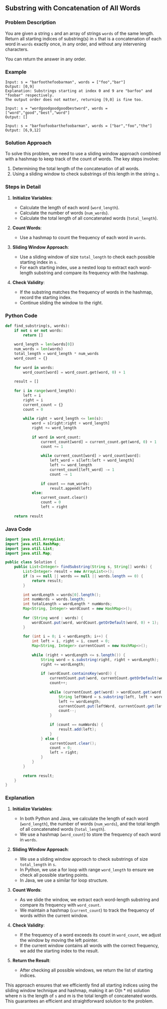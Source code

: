 ## Substring with Concatenation of All Words

### Problem Description
You are given a string `s` and an array of strings `words` of the same length. Return all starting indices of substring(s) in `s` that is a concatenation of each word in `words` exactly once, in any order, and without any intervening characters.

You can return the answer in any order.

### Example
```
Input: s = "barfoothefoobarman", words = ["foo","bar"]
Output: [0,9]
Explanation: Substrings starting at index 0 and 9 are "barfoo" and "foobar" respectively.
The output order does not matter, returning [9,0] is fine too.
```
```
Input: s = "wordgoodgoodgoodbestword", words = ["word","good","best","word"]
Output: []
```
```
Input: s = "barfoofoobarthefoobarman", words = ["bar","foo","the"]
Output: [6,9,12]
```

### Solution Approach
To solve this problem, we need to use a sliding window approach combined with a hashmap to keep track of the count of words. The key steps involve:
1. Determining the total length of the concatenation of all words.
2. Using a sliding window to check substrings of this length in the string `s`.

### Steps in Detail

1. **Initialize Variables**:
   - Calculate the length of each word (`word_length`).
   - Calculate the number of words (`num_words`).
   - Calculate the total length of all concatenated words (`total_length`).

2. **Count Words**:
   - Use a hashmap to count the frequency of each word in `words`.

3. **Sliding Window Approach**:
   - Use a sliding window of size `total_length` to check each possible starting index in `s`.
   - For each starting index, use a nested loop to extract each word-length substring and compare its frequency with the hashmap.

4. **Check Validity**:
   - If the substring matches the frequency of words in the hashmap, record the starting index.
   - Continue sliding the window to the right.

### Python Code
```python
def find_substring(s, words):
    if not s or not words:
        return []
    
    word_length = len(words[0])
    num_words = len(words)
    total_length = word_length * num_words
    word_count = {}
    
    for word in words:
        word_count[word] = word_count.get(word, 0) + 1
    
    result = []
    
    for i in range(word_length):
        left = i
        right = i
        current_count = {}
        count = 0
        
        while right + word_length <= len(s):
            word = s[right:right + word_length]
            right += word_length
            
            if word in word_count:
                current_count[word] = current_count.get(word, 0) + 1
                count += 1
                
                while current_count[word] > word_count[word]:
                    left_word = s[left:left + word_length]
                    left += word_length
                    current_count[left_word] -= 1
                    count -= 1
                
                if count == num_words:
                    result.append(left)
            else:
                current_count.clear()
                count = 0
                left = right
    
    return result
```

### Java Code
```java
import java.util.ArrayList;
import java.util.HashMap;
import java.util.List;
import java.util.Map;

public class Solution {
    public List<Integer> findSubstring(String s, String[] words) {
        List<Integer> result = new ArrayList<>();
        if (s == null || words == null || words.length == 0) {
            return result;
        }
        
        int wordLength = words[0].length();
        int numWords = words.length;
        int totalLength = wordLength * numWords;
        Map<String, Integer> wordCount = new HashMap<>();
        
        for (String word : words) {
            wordCount.put(word, wordCount.getOrDefault(word, 0) + 1);
        }
        
        for (int i = 0; i < wordLength; i++) {
            int left = i, right = i, count = 0;
            Map<String, Integer> currentCount = new HashMap<>();
            
            while (right + wordLength <= s.length()) {
                String word = s.substring(right, right + wordLength);
                right += wordLength;
                
                if (wordCount.containsKey(word)) {
                    currentCount.put(word, currentCount.getOrDefault(word, 0) + 1);
                    count++;
                    
                    while (currentCount.get(word) > wordCount.get(word)) {
                        String leftWord = s.substring(left, left + wordLength);
                        left += wordLength;
                        currentCount.put(leftWord, currentCount.get(leftWord) - 1);
                        count--;
                    }
                    
                    if (count == numWords) {
                        result.add(left);
                    }
                } else {
                    currentCount.clear();
                    count = 0;
                    left = right;
                }
            }
        }
        
        return result;
    }
}
```

### Explanation

1. **Initialize Variables**:
   - In both Python and Java, we calculate the length of each word (`word_length`), the number of words (`num_words`), and the total length of all concatenated words (`total_length`).
   - We use a hashmap (`word_count`) to store the frequency of each word in `words`.

2. **Sliding Window Approach**:
   - We use a sliding window approach to check substrings of size `total_length` in `s`.
   - In Python, we use a for loop with range `word_length` to ensure we check all possible starting points.
   - In Java, we use a similar for loop structure.

3. **Count Words**:
   - As we slide the window, we extract each word-length substring and compare its frequency with `word_count`.
   - We maintain a hashmap (`current_count`) to track the frequency of words within the current window.

4. **Check Validity**:
   - If the frequency of a word exceeds its count in `word_count`, we adjust the window by moving the left pointer.
   - If the current window contains all words with the correct frequency, we add the starting index to the result.

5. **Return the Result**:
   - After checking all possible windows, we return the list of starting indices.

This approach ensures that we efficiently find all starting indices using the sliding window technique and hashmap, making it an O(n * m) solution where n is the length of `s` and m is the total length of concatenated words. This guarantees an efficient and straightforward solution to the problem.